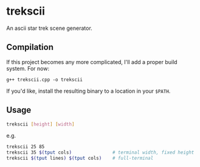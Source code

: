 # trekscii

An ascii star trek scene generator.


## Compilation

If this project becomes any more complicated, I'll add a proper build system. For now:

```
g++ trekscii.cpp -o trekscii
```
If you'd like, install the resulting binary to a location in your `$PATH`.

## Usage

```bash
trekscii [height] [width]
```
e.g.

```bash
trekscii 25 85
trekscii 35 $(tput cols)               # terminal width, fixed height
trekscii $(tput lines) $(tput cols)    # full-terminal
```
